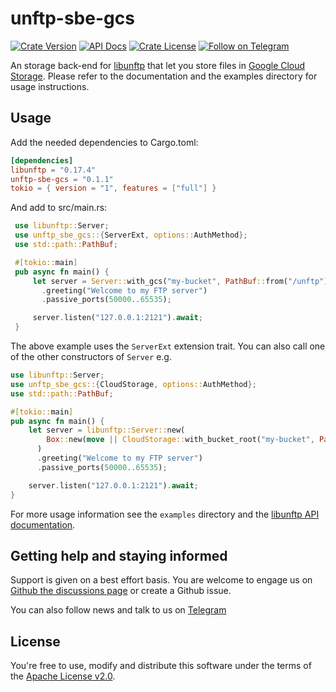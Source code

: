 # unftp-sbe-gcs

[![Crate Version](https://img.shields.io/crates/v/unftp-sbe-gcs.svg)](https://crates.io/crates/unftp-sbe-gcs)
[![API Docs](https://docs.rs/unftp-sbe-gcs/badge.svg)](https://docs.rs/unftp-sbe-gcs)
[![Crate License](https://img.shields.io/crates/l/unftp-sbe-gcs.svg)](https://crates.io/crates/unftp-sbe-gcs)
[![Follow on Telegram](https://img.shields.io/badge/Follow%20on-Telegram-brightgreen.svg)](https://t.me/unftp)


An storage back-end for [libunftp](https://github.com/bolcom/libunftp) that let you store files in [Google Cloud Storage](https://cloud.google.com/storage). 
Please refer to the documentation and the examples directory for usage instructions.

## Usage

Add the needed dependencies to Cargo.toml:

 ```toml
 [dependencies]
 libunftp = "0.17.4"
 unftp-sbe-gcs = "0.1.1"
 tokio = { version = "1", features = ["full"] }
 ```

And add to src/main.rs:

```rust
 use libunftp::Server;
 use unftp_sbe_gcs::{ServerExt, options::AuthMethod};
 use std::path::PathBuf;

 #[tokio::main]
 pub async fn main() {
     let server = Server::with_gcs("my-bucket", PathBuf::from("/unftp"), AuthMethod::WorkloadIdentity(None))
       .greeting("Welcome to my FTP server")
       .passive_ports(50000..65535);

     server.listen("127.0.0.1:2121").await;
 }
 ```

The above example uses the `ServerExt` extension trait. You can also call one of the other constructors of `Server` e.g.

 ```rust
 use libunftp::Server;
 use unftp_sbe_gcs::{CloudStorage, options::AuthMethod};
 use std::path::PathBuf;

 #[tokio::main]
 pub async fn main() {
     let server = libunftp::Server::new(
         Box::new(move || CloudStorage::with_bucket_root("my-bucket", PathBuf::from("/ftp-root"), AuthMethod::WorkloadIdentity(None)))
       )
       .greeting("Welcome to my FTP server")
       .passive_ports(50000..65535);

     server.listen("127.0.0.1:2121").await;
 }
 ```

For more usage information see the `examples` directory and the [libunftp API documentation](https://docs.rs/libunftp/latest/libunftp/).

## Getting help and staying informed

Support is given on a best effort basis. You are welcome to engage us on [Github the discussions page](https://github.com/bolcom/libunftp/discussions)
or create a Github issue.

You can also follow news and talk to us on [Telegram](https://t.me/unftp)

## License

You're free to use, modify and distribute this software under the terms of the [Apache License v2.0](http://www.apache.org/licenses/LICENSE-2.0).
